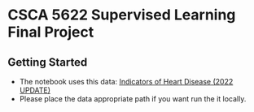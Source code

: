 # CSCA 5622 Supervised Learning Final Project

## Getting Started

- The notebook uses this data: [Indicators of Heart Disease (2022 UPDATE)](https://www.kaggle.com/datasets/kamilpytlak/personal-key-indicators-of-heart-disease/data)
- Please place the data appropriate path if you want run the it locally.
